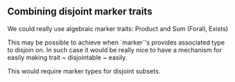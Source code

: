 ## Combining disjoint marker traits

We could really use algebraic marker traits: Product and Sum (Forall, Exists)

This may be possible to achieve when \`marker\`'s provides associated type to disjoin on.
In such case it would be really nice to have a mechanism for easily making trait ~ disjointable ~ easily.

This would require marker types for disjoint subsets.
